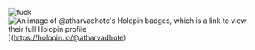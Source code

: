 ![fuck](https://github-stats-alpha.vercel.app/api?username=atharva-dhote)
![An image of @atharvadhote's Holopin badges, which is a link to view their full Holopin profile](https://holopin.me/atharvadhote)](https://holopin.io/@atharvadhote)
